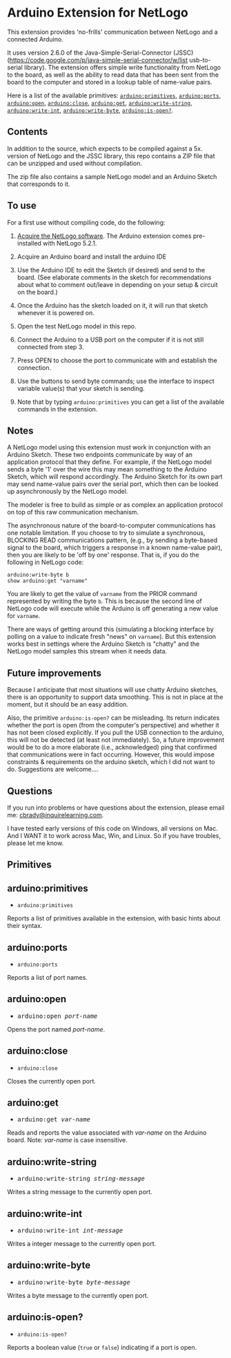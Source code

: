 Arduino Extension for NetLogo
=============================

This extension provides 'no-frills' communication between NetLogo and a connected Arduino.  

It uses version 2.6.0 of the Java-Simple-Serial-Connector (JSSC) (https://code.google.com/p/java-simple-serial-connector/w/list usb-to-serial library).  The extension offers simple write functionality from NetLogo to the board, as well as the ability to read data that has been sent from the board to the computer and stored in a lookup table of name-value pairs.

Here is a list of the available primitives: [`arduino:primitives`](#arduinoprimitives), [`arduino:ports`](#arduinoports), [`arduino:open`](#arduinoopen), [`arduino:close`](#arduinoclose), [`arduino:get`](#arduinoget), [`arduino:write-string`](#arduinowrite-string), [`arduino:write-int`](#arduinowrite-int), [`arduino:write-byte`](#arduinowrite-byte), [`arduino:is-open?`](#arduinois-open).


Contents
--------

In addition to the source, which expects to be compiled against a 5x. version of NetLogo and the JSSC library, this repo contains a ZIP file that can be unzipped and used without compilation.

The zip file also contains a sample NetLogo model and an Arduino Sketch that corresponds to it.  

To use
------

For a first use without compiling code, do the following:

1. [Acquire the NetLogo software](http://ccl.northwestern.edu/netlogo/download.shtml). The Arduino extension comes pre-installed with NetLogo 5.2.1.

2. Acquire an Arduino board and install the arduino IDE

3. Use the Arduino IDE to edit the Sketch (if desired) and send to the board. (See elaborate comments in the sketch for recommendations about what to comment out/leave in depending on your setup & circuit on the board.)

4. Once the Arduino has the sketch loaded on it, it will run that sketch whenever it is powered on.

5. Open the test NetLogo model in this repo.

6. Connect the Arduino to a USB port on the computer if it is not still connected from step 3.

7. Press OPEN to choose the port to communicate with and establish the connection.

8. Use the buttons to send byte commands; use the interface to inspect variable value(s) that your sketch is sending.

9. Note that by typing `arduino:primitives` you can get a list of the available commands in the extension.

Notes
-----

A NetLogo model using this extension must work in conjunction with an Arduino Sketch.  These two endpoints communicate by way of an application protocol that they define.  For example, if the NetLogo model sends a byte '1' over the wire this may mean something to the Arduino Sketch, which will respond accordingly.  The Arduino Sketch for its own part may send name-value pairs over the serial port, which then can be looked up asynchronously by the NetLogo model.

The modeler is free to build as simple or as complex an application protocol on top of this raw communication mechanism.

The asynchronous nature of the board-to-computer communications has one notable limitation.  If you choose to try to simulate a synchronous, BLOCKING READ communications pattern, (e.g., by sending a byte-based signal to the board, which triggers a response in a known name-value pair), then you are likely to be 'off by one' response.  That is, if you do the following in NetLogo code:

    arduino:write-byte b
    show arduino:get "varname"

You are likely to get the value of `varname` from the PRIOR command represented by writing the byte `b`.  This is because the second line of NetLogo code will execute while the Arduino is off generating a new value for `varname`.

There are ways of getting around this (simulating a blocking interface by polling on a value to indicate fresh "news" on `varname`). But this extension works best in settings where the Arduino Sketch is "chatty" and the NetLogo model samples this stream when it needs data.

Future improvements
-------------------

Because I anticipate that most situations will use chatty Arduino sketches, there is an opportunity to support data smoothing.  This is not in place at the moment, but it should be an easy addition.

Also, the primitive `arduino:is-open?` can be misleading.  Its return indicates whether the port is open (from the computer's perspective) and whether it has not been closed explicitly.  If you pull the USB connection to the arduino, this will not be detected (at least not immediately).  So, a future improvement would be to do a more elaborate (i.e., acknowledged) ping that confirmed that communications were in fact occurring.  However, this would impose constraints & requirements on the arduino sketch, which I did not want to do.  Suggestions are welcome....

Questions
---------

If you run into problems or have questions about the extension, please email me: cbrady@inquirelearning.com.

I have tested early versions of this code on Windows, all versions on Mac.  And I WANT it to work across Mac, Win, and Linux.  So if you have troubles, please let me know.

Primitives
----------

## arduino:primitives

- `arduino:primitives`

Reports a list of primitives available in the extension, with basic hints about their syntax. 

## arduino:ports

- `arduino:ports`

Reports a list of port names.

## arduino:open

- <tt>arduino:open <i>port-name</i></tt>

Opens the port named _port-name_.

## arduino:close

- `arduino:close`

Closes the currently open port.

## arduino:get

- <tt>arduino:get <i>var-name</i></tt>

Reads and reports the value associated with _var-name_ on the Arduino board. Note: _var-name_ is case insensitive.

## arduino:write-string

- <tt>arduino:write-string <i>string-message</i></tt>
 
Writes a string message to the currently open port.

## arduino:write-int

- <tt>arduino:write-int <i>int-message</i></tt>

Writes a integer message to the currently open port.

## arduino:write-byte

- <tt>arduino:write-byte <i>byte-message</i></tt>

Writes a byte message to the currently open port.

## arduino:is-open?

- `arduino:is-open?`

Reports a boolean value (`true` or `false`) indicating if a port is open. 


